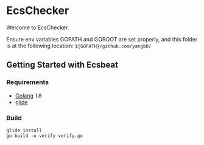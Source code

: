 # EcsChecker

Welcome to EcsChecker.

Ensure env variables GOPATH and GOROOT are set properly, and this folder is at the following location:
`${GOPATH}/github.com/yangb8/`

## Getting Started with Ecsbeat

### Requirements

* [Golang](https://golang.org/dl/) 1.8
* [glide](https://github.com/Masterminds/glide)

### Build

```
glide install
go build -o verify verify.go
```
